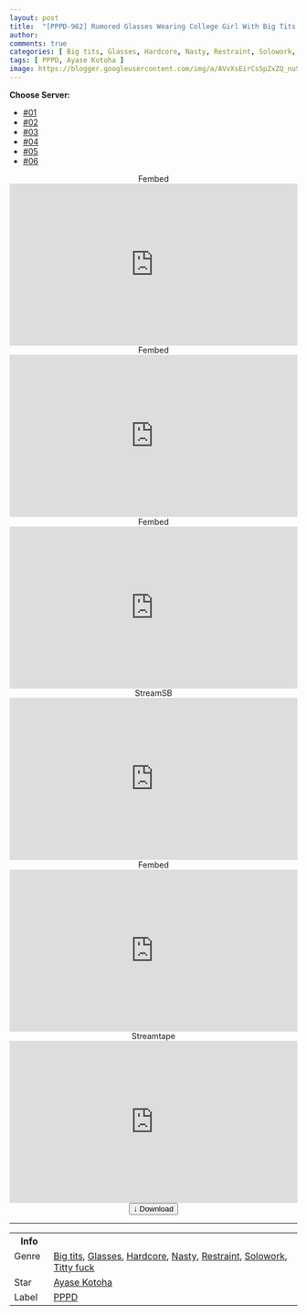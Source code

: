 ```yaml
---
layout: post
title:  "[PPPD-962] Rumored Glasses Wearing College Girl With Big Tits Gets A Huge Climax For The For First Time Ever! Amazing Pleasure Discovery Special. Kotoha Ayase"
author:
comments: true
categories: [ Big tits, Glasses, Hardcore, Nasty, Restraint, Solowork, Titty fuck ]
tags: [ PPPD, Ayase Kotoha ]
image: https://blogger.googleusercontent.com/img/a/AVvXsEirCs5pZxZQ_nuSuc0ovLcbhsm4XQu8UJihezsOzQhc3xgmlw19l6gET2c9jQgFNpkNXSWTK4fQcwbBHXOl4yC9OY6d9YBz-pZoTesaqC5zegYmWdUEIM0cH0RpwFwiu228Yvw7K4qxWRCksTmYEuS2gB805l7E9WF0IwYPGBaiAvR86qfweg7BwQlb=s16000
---
```


<div id="utb">
<b>Choose Server:</b>
<ul id="udltb">
<li><a href="#tab1">#01</a></li>
<li><a href="#tab2">#02</a></li>
<li><a href="#tab3">#03</a></li>
<li><a href="#tab4">#04</a></li>
<li><a href="#tab5">#05</a></li>
<li><a href="#tab6">#06</a></li>
</ul>
<div id="udlctn">
<div id="tab1">
<!--- #01 Start --->
<center>Fembed</center>
<div style="padding-bottom:56.25%; position:relative; display:block; width: 100%">
  <iframe width="100%" height="100%"
    src="https://www.watchjavnow.xyz/v/mpmk-u538r5d3re"
    frameborder="0" allowfullscreen="" style="position:absolute; top:0; left: 0">
  </iframe>
</div>
<!--- #01 End --->
</div>
<div id="tab2">
<!--- #02 Start --->
<center>Fembed</center>
<div style="padding-bottom:56.25%; position:relative; display:block; width: 100%">
  <iframe width="100%" height="100%"
    src="https://dutrag.com/v/gnyzkt-ym212kz3"
    frameborder="0" allowfullscreen="" style="position:absolute; top:0; left: 0">
  </iframe>
</div>
<!--- #02 End --->
</div>
<div id="tab3">
<!--- #03 Start --->
<center>Fembed</center>
<div style="padding-bottom:56.25%; position:relative; display:block; width: 100%">
  <iframe width="100%" height="100%"
    src="https://dutrag.com/v/8302ru8lrkz0rwl"
    frameborder="0" allowfullscreen="" style="position:absolute; top:0; left: 0">
  </iframe>
</div>
<!--- #03 End --->
</div>
<div id="tab4">
<!--- #04 Start --->
<center>StreamSB</center>
<div style="padding-bottom:56.25%; position:relative; display:block; width: 100%">
  <iframe width="100%" height="100%"
    src="https://streamsb.net/e/dwef9lyd1v2b.html"
    frameborder="0" allowfullscreen="" style="position:absolute; top:0; left: 0">
  </iframe>
</div>
<!--- #04 End --->
</div>
<div id="tab5">
<!--- #05 Start --->
<center>Fembed</center>
<div style="padding-bottom:56.25%; position:relative; display:block; width: 100%">
  <iframe width="100%" height="100%"
    src="https://streamsb.net/e/shw6vrr1y50m.html"
    frameborder="0" allowfullscreen="" style="position:absolute; top:0; left: 0">
  </iframe>
</div>
<!--- #05 End --->
</div>
<div id="tab6">
<!--- #06 Start --->
<center>Streamtape</center>
<div style="padding-bottom:56.25%; position:relative; display:block; width: 100%">
  <iframe width="100%" height="100%"
    src="https://streamtape.com/e/Kg2WLxq0R4U06KA/PPPD-962.mp4"
    frameborder="0" allowfullscreen="" style="position:absolute; top:0; left: 0">
  </iframe>
</div>
<!--- #06 End --->
</div>
</div>
</div>

<center>
<a href="/d/pppd-962">
<button class="btn btn-outline-dark py-2 px-5 d-block w-100 show-comments"><b>&darr;</b> Download</button>
</a>
</center>
<hr />
<table>
  <tr>
    <th>Info</th>
  </tr>
  <tr>
    <td>Genre &nbsp;</td>
    <td> <a href="/categories#Big-tits">Big tits</a>, <a href="/categories#Glasses">Glasses</a>, <a href="/categories#Hardcore">Hardcore</a>, <a href="/categories#Nasty">Nasty</a>, <a href="/categories#Restraint">Restraint</a>, <a href="/categories#Solowork">Solowork</a>, <a href="/categories#Titty-fuck">Titty fuck</a></td>
  </tr>
  <tr>
    <td>Star</td>
    <td> <a href="/tags#Ayase-Kotoha">Ayase Kotoha</a></td>
  </tr>
  <tr>
    <td>Label</td>
    <td> <a href="/tags#PPPD">PPPD</a></td>
  </tr>
</table>
